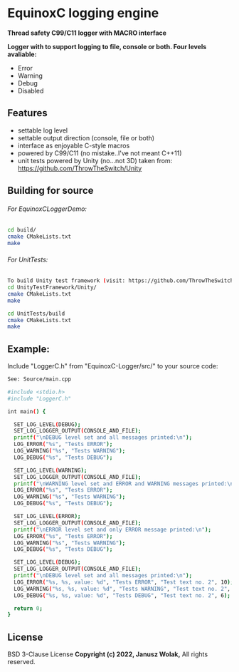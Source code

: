 # EquinoxC logging engine
**Thread safety C99/C11 logger with MACRO interface**

**Logger with to support logging to file, console or both. Four levels avaliable:**
- Error 
- Warning
- Debug
- Disabled

## Features

- settable log level
- settable output direction (console, file or both)
- interface as enjoyable C-style macros
- powered by C99/C11 (no mistake..I've not meant C++11)
- unit tests powered by Unity (no...not 3D) taken from: https://github.com/ThrowTheSwitch/Unity


## Building for source

###### For EquinoxCLoggerDemo:

```sh
cd build/
cmake CMakeLists.txt
make
```

###### For UnitTests:

```sh
To build Unity test framework (visit: https://github.com/ThrowTheSwitch/Unity)
cd UnityTestFramework/Unity/
cmake CMakeLists.txt
make

cd UnitTests/build
cmake CMakeLists.txt
make
```
## Example:

Include "LoggerC.h" from "EquinoxC-Logger/src/" to your source code:
```sh
See: Source/main.cpp
```
```sh
#include <stdio.h>
#include "LoggerC.h"

int main() {

  SET_LOG_LEVEL(DEBUG);
  SET_LOG_LOGGER_OUTPUT(CONSOLE_AND_FILE);
  printf("\nDEBUG level set and all messages printed:\n");
  LOG_ERROR("%s", "Tests ERROR");
  LOG_WARNING("%s", "Tests WARNING");
  LOG_DEBUG("%s", "Tests DEBUG");

  SET_LOG_LEVEL(WARNING);
  SET_LOG_LOGGER_OUTPUT(CONSOLE_AND_FILE);
  printf("\nWARNING level set and ERROR and WARNING messages printed:\n");
  LOG_ERROR("%s", "Tests ERROR");
  LOG_WARNING("%s", "Tests WARNING");
  LOG_DEBUG("%s", "Tests DEBUG");

  SET_LOG_LEVEL(ERROR);
  SET_LOG_LOGGER_OUTPUT(CONSOLE_AND_FILE);
  printf("\nERROR level set and only ERROR message printed:\n");
  LOG_ERROR("%s", "Tests ERROR");
  LOG_WARNING("%s", "Tests WARNING");
  LOG_DEBUG("%s", "Tests DEBUG");

  SET_LOG_LEVEL(DEBUG);
  SET_LOG_LOGGER_OUTPUT(CONSOLE_AND_FILE);
  printf("\nDEBUG level set and all messages printed:\n");
  LOG_ERROR("%s, %s, value: %d", "Tests ERROR", "Test text no. 2", 10);
  LOG_WARNING("%s, %s, value: %d", "Tests WARNING", "Test text no. 2", 8);
  LOG_DEBUG("%s, %s, value: %d", "Tests DEBUG", "Test text no. 2", 6);

  return 0;
}
```
## License

BSD 3-Clause License
**Copyright (c) 2022, Janusz Wolak,**
All rights reserved.


